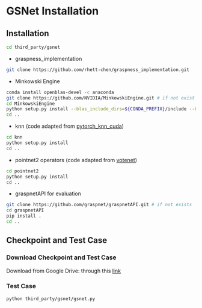 

# GSNet Installation

## Installation

```bash
cd third_party/gsnet
```

- graspness_implementation

```bash
git clone https://github.com/rhett-chen/graspness_implementation.git
```

- Minkowski Engine

```bash
conda install openblas-devel -c anaconda
git clone https://github.com/NVIDIA/MinkowskiEngine.git # if not exist
cd MinkowskiEngine
python setup.py install --blas_include_dirs=${CONDA_PREFIX}/include --blas=openblas
cd ..
```

- knn (code adapted from [pytorch_knn_cuda](https://github.com/chrischoy/pytorch_knn_cuda))

```bash
cd knn
python setup.py install
cd ..
```

- pointnet2 operators (code adapted from [votenet](https://github.com/facebookresearch/votenet))

```bash
cd pointnet2
python setup.py install
cd ..
```

- graspnetAPI for evaluation

```bash
git clone https://github.com/graspnet/graspnetAPI.git # if not exists
cd graspnetAPI
pip install .
cd ..
```


## Checkpoint and Test Case
### Download Checkpoint and Test Case

Download from Google Drive:
through this [link](https://drive.google.com/drive/folders/1g6NCoFwtRtJLGtwSq79aPgOylW8CxVQK?usp=sharing)

### Test Case

```bash
python third_party/gsnet/gsnet.py
```
